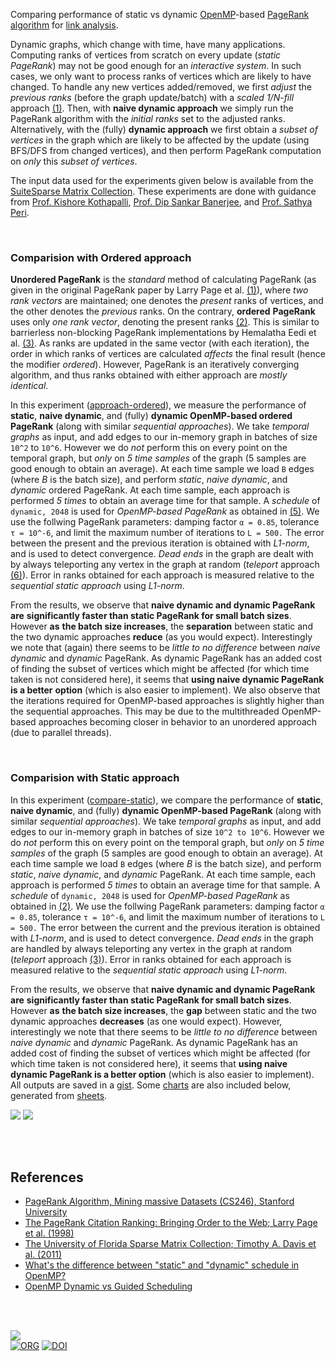 Comparing performance of static vs dynamic [OpenMP]-based [PageRank algorithm]
for [link analysis].

Dynamic graphs, which change with time, have many applications. Computing ranks
of vertices from scratch on every update (*static PageRank*) may not be good
enough for an *interactive system*. In such cases, we only want to process ranks
of vertices which are likely to have changed. To handle any new vertices
added/removed, we first *adjust* the *previous ranks* (before the graph
update/batch) with a *scaled 1/N-fill* approach [(1)][adjust-ranks]. Then, with
**naive dynamic approach** we simply run the PageRank algorithm with the
*initial ranks* set to the adjusted ranks. Alternatively, with the (fully)
**dynamic approach** we first obtain a *subset of vertices* in the graph which
are likely to be affected by the update (using BFS/DFS from changed vertices),
and then perform PageRank computation on *only* this *subset of vertices*.

The input data used for the experiments given below is available from the
[SuiteSparse Matrix Collection]. These experiments are done with guidance from
[Prof. Kishore Kothapalli], [Prof. Dip Sankar Banerjee], and [Prof. Sathya Peri].

<br>


### Comparision with Ordered approach

**Unordered PageRank** is the *standard* method of calculating PageRank (as given
in the original PageRank paper by Larry Page et al. [(1)][pagerank-original]),
where *two* *rank vectors* are maintained; one denotes the *present* ranks of
vertices, and the other denotes the *previous* ranks. On the contrary, **ordered**
**PageRank** uses only *one rank vector*, denoting the present ranks [(2)][pagerank].
This is similar to barrierless non-blocking PageRank implementations by
Hemalatha Eedi et al. [(3)][barrierfrees]. As ranks are updated in the same
vector (with each iteration), the order in which ranks of vertices are
calculated *affects* the final result (hence the modifier *ordered*). However,
PageRank is an iteratively converging algorithm, and thus ranks obtained with
either approach are *mostly identical*.

In this experiment ([approach-ordered]), we measure the performance of
**static**, **naive dynamic**, and (fully) **dynamic OpenMP-based ordered**
**PageRank** (along with similar *sequential approaches*). We take *temporal*
*graphs* as input, and add edges to our in-memory graph in batches of size
`10^2` to `10^6`. However we do *not* perform this on every point on the
temporal graph, but *only* on *5 time* *samples* of the graph (5 samples are
good enough to obtain an average). At each time sample we load `B` edges (where
*B* is the batch size), and perform *static*, *naive dynamic*, and *dynamic*
ordered PageRank. At each time sample, each approach is performed *5 times* to
obtain an average time for that sample.  A *schedule* of `dynamic, 2048` is used
for *OpenMP-based PageRank* as obtained in [(5)][adjust-schedule]. We use the
follwing PageRank parameters: damping factor `α = 0.85`, tolerance `τ = 10^-6`,
and limit the maximum number of iterations to `L = 500.` The error between the
present and the previous iteration is obtained with *L1-norm*, and is used to
detect convergence. *Dead ends* in the graph are dealt with by always
teleporting any vertex in the graph at random (*teleport* approach
[(6)][dead-ends]). Error in ranks obtained for each approach is measured
relative to the *sequential static approach* using *L1-norm*.

From the results, we observe that **naive dynamic and dynamic PageRank are**
**significantly faster than static PageRank for small batch sizes**. However
**as** **the batch size increases**, the **separation** between static and the
two dynamic approaches **reduce** (as you would expect). Interestingly we note
that (again) there seems to be *little to no difference* between *naive dynamic*
and *dynamic* PageRank. As dynamic PageRank has an added cost of finding the
subset of vertices which might be affected (for which time taken is not
considered here), it seems that **using naive dynamic PageRank is a better**
**option** (which is also easier to implement). We also observe that the
iterations required for OpenMP-based approaches is slightly higher than the
sequential approaches. This may be due to the multithreaded OpenMP-based
approaches becoming closer in behavior to an unordered approach (due to parallel
threads).

[approach-ordered]: https://github.com/puzzlef/pagerank-openmp-dynamic-tofu/tree/approach-ordered

<br>


### Comparision with Static approach

In this experiment ([compare-static]), we compare the performance of **static**,
**naive dynamic**, and (fully) **dynamic OpenMP-based PageRank** (along with
similar *sequential approaches*). We take *temporal graphs* as input, and add
edges to our in-memory graph in batches of size `10^2 to 10^6`. However we do
*not* perform this on every point on the temporal graph, but *only* on *5 time*
*samples* of the graph (5 samples are good enough to obtain an average). At each
time sample we load `B` edges (where *B* is the batch size), and perform
*static*, *naive dynamic*, and *dynamic* PageRank. At each time sample, each
approach is performed *5* *times* to obtain an average time for that sample.  A
*schedule* of `dynamic, 2048` is used for *OpenMP-based PageRank* as obtained in
[(2)][adjust-schedule]. We use the follwing PageRank parameters: damping factor
`α = 0.85`, tolerance `τ = 10^-6`, and limit the maximum number of iterations to
`L = 500.` The error between the current and the previous iteration is obtained
with *L1-norm*, and is used to detect convergence. *Dead ends* in the graph are
handled by always teleporting any vertex in the graph at random (*teleport*
approach [(3)][dead-ends]). Error in ranks obtained for each approach is
measured relative to the *sequential static approach* using *L1-norm*.

From the results, we observe that **naive dynamic and dynamic PageRank are**
**significantly faster than static PageRank for small batch sizes**. However **as**
**the batch size increases**, the **gap** between static and the two dynamic
approaches **decreases** (as one would expect). However, interestingly we note
that there seems to be *little to no difference* between *naive dynamic* and
*dynamic* PageRank. As dynamic PageRank has an added cost of finding the subset
of vertices which might be affected (for which time taken is not considered
here), it seems that **using naive dynamic PageRank is a better option** (which
is also easier to implement). All outputs are saved in a [gist]. Some [charts]
are also included below, generated from [sheets].

[![](https://i.imgur.com/n7Qvkqt.png)][sheetp]
[![](https://i.imgur.com/wn8Lthe.png)][sheetp]

[compare-static]: https://github.com/puzzlef/pagerank-openmp-dynamic-tofu/tree/compare-static

<br>
<br>


## References

- [PageRank Algorithm, Mining massive Datasets (CS246), Stanford University](https://www.youtube.com/watch?v=ke9g8hB0MEo)
- [The PageRank Citation Ranking: Bringing Order to the Web; Larry Page et al. (1998)](https://citeseerx.ist.psu.edu/viewdoc/summary?doi=10.1.1.38.5427)
- [The University of Florida Sparse Matrix Collection; Timothy A. Davis et al. (2011)](https://doi.org/10.1145/2049662.2049663)
- [What's the difference between "static" and "dynamic" schedule in OpenMP?](https://stackoverflow.com/a/10852852/1413259)
- [OpenMP Dynamic vs Guided Scheduling](https://stackoverflow.com/a/43047074/1413259)

<br>
<br>


[![](https://i.imgur.com/sO7WDHn.jpg)](https://in.pinterest.com/pin/636837203543731147/)<br>
[![ORG](https://img.shields.io/badge/org-puzzlef-green?logo=Org)](https://puzzlef.github.io)
[![DOI](https://zenodo.org/badge/531797868.svg)](https://zenodo.org/badge/latestdoi/531797868)


[pagerank-original]: https://citeseerx.ist.psu.edu/viewdoc/summary?doi=10.1.1.38.5427
[pagerank]: https://github.com/puzzlef/pagerank
[barrierfrees]: https://ieeexplore.ieee.org/document/9407114
[adjust-ranks]: https://gist.github.com/wolfram77/eb7a3b2e44e3c2069e046389b45ead03
[adjust-schedule]: https://github.com/puzzlef/pagerank-openmp
[dead-ends]: https://gist.github.com/wolfram77/94c38b9cfbf0c855e5f42fa24a8602fc
[Prof. Dip Sankar Banerjee]: https://sites.google.com/site/dipsankarban/
[Prof. Kishore Kothapalli]: https://faculty.iiit.ac.in/~kkishore/
[Prof. Sathya Peri]: https://people.iith.ac.in/sathya_p/
[SuiteSparse Matrix Collection]: https://sparse.tamu.edu
[OpenMP]: https://en.wikipedia.org/wiki/OpenMP
[PageRank algorithm]: https://en.wikipedia.org/wiki/PageRank
[link analysis]: https://en.wikipedia.org/wiki/Network_theory#Link_analysis
[gist]: https://gist.github.com/wolfram77/170158f966f6c18757434dfa5ba0663f
[charts]: https://imgur.com/a/4RzD9uD
[sheets]: https://docs.google.com/spreadsheets/d/1R4orGRDO_8cKxNOhz48euJQaJ8KyWQ7moxdvruOBN8Y/edit?usp=sharing
[sheetp]: https://docs.google.com/spreadsheets/d/e/2PACX-1vTNA8K91pvoCNlXwt6m-N9Mo3GUHU-JeFL6CwrcVOktN1zpYgJt5Z1jJMPt3We5m1cxjrQcfVO3Qrl3/pubhtml
